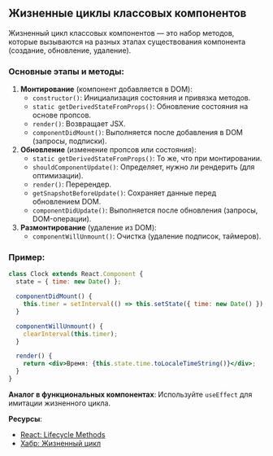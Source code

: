 ## Жизненные циклы классовых компонентов

Жизненный цикл классовых компонентов — это набор методов, которые вызываются на разных этапах существования компонента (создание, обновление, удаление).

### Основные этапы и методы:

1. **Монтирование** (компонент добавляется в DOM):
   - `constructor()`: Инициализация состояния и привязка методов.
   - `static getDerivedStateFromProps()`: Обновление состояния на основе пропсов.
   - `render()`: Возвращает JSX.
   - `componentDidMount()`: Выполняется после добавления в DOM (запросы, подписки).
2. **Обновление** (изменение пропсов или состояния):
   - `static getDerivedStateFromProps()`: То же, что при монтировании.
   - `shouldComponentUpdate()`: Определяет, нужно ли рендерить (для оптимизации).
   - `render()`: Перерендер.
   - `getSnapshotBeforeUpdate()`: Сохраняет данные перед обновлением DOM.
   - `componentDidUpdate()`: Выполняется после обновления (запросы, DOM-операции).
3. **Размонтирование** (удаление из DOM):
   - `componentWillUnmount()`: Очистка (удаление подписок, таймеров).

### Пример:

```jsx
class Clock extends React.Component {
  state = { time: new Date() };

  componentDidMount() {
    this.timer = setInterval(() => this.setState({ time: new Date() }), 1000);
  }

  componentWillUnmount() {
    clearInterval(this.timer);
  }

  render() {
    return <div>Время: {this.state.time.toLocaleTimeString()}</div>;
  }
}
```

**Аналог в функциональных компонентах**: Используйте `useEffect` для имитации жизненного цикла.

**Ресурсы**:

- [React: Lifecycle Methods](https://react.dev/reference/react/Component)
- [Хабр: Жизненный цикл](https://habr.com/ru/post/465905/)
